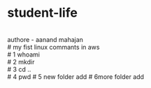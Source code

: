# student-life
<br>
authore - aanand mahajan
<br> 
# my fist linux commants in aws
<br>
# 1 whoami 
<br>
# 2 mkdir
<br>
# 3 cd .. 
<br>
# 4 pwd
# 5 new folder add 
# 6more folder add 
